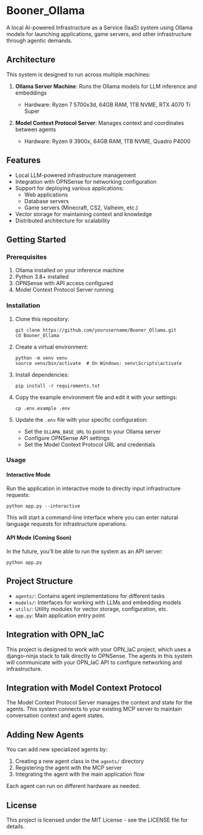 # Booner_Ollama

A local AI-powered Infrastructure as a Service (IaaS) system using Ollama models for launching applications, game servers, and other infrastructure through agentic demands.

## Architecture

This system is designed to run across multiple machines:

1. **Ollama Server Machine**: Runs the Ollama models for LLM inference and embeddings
   - Hardware: Ryzen 7 5700x3d, 64GB RAM, 1TB NVME, RTX 4070 Ti Super

2. **Model Context Protocol Server**: Manages context and coordinates between agents
   - Hardware: Ryzen 9 3900x, 64GB RAM, 1TB NVME, Quadro P4000

## Features

- Local LLM-powered infrastructure management
- Integration with OPNSense for networking configuration
- Support for deploying various applications:
  - Web applications
  - Database servers
  - Game servers (Minecraft, CS2, Valheim, etc.)
- Vector storage for maintaining context and knowledge
- Distributed architecture for scalability

## Getting Started

### Prerequisites

1. Ollama installed on your inference machine
2. Python 3.8+ installed
3. OPNSense with API access configured
4. Model Context Protocol Server running

### Installation

1. Clone this repository:
   ```
   git clone https://github.com/yourusername/Booner_Ollama.git
   cd Booner_Ollama
   ```

2. Create a virtual environment:
   ```
   python -m venv venv
   source venv/bin/activate  # On Windows: venv\Scripts\activate
   ```

3. Install dependencies:
   ```
   pip install -r requirements.txt
   ```

4. Copy the example environment file and edit it with your settings:
   ```
   cp .env.example .env
   ```

5. Update the `.env` file with your specific configuration:
   - Set the `OLLAMA_BASE_URL` to point to your Ollama server
   - Configure OPNSense API settings
   - Set the Model Context Protocol URL and credentials

### Usage

#### Interactive Mode

Run the application in interactive mode to directly input infrastructure requests:

```
python app.py --interactive
```

This will start a command-line interface where you can enter natural language requests for infrastructure operations.

#### API Mode (Coming Soon)

In the future, you'll be able to run the system as an API server:

```
python app.py
```

## Project Structure

- `agents/`: Contains agent implementations for different tasks
- `models/`: Interfaces for working with LLMs and embedding models
- `utils/`: Utility modules for vector storage, configuration, etc.
- `app.py`: Main application entry point

## Integration with OPN_IaC

This project is designed to work with your OPN_IaC project, which uses a django-ninja stack to talk directly to OPNSense. The agents in this system will communicate with your OPN_IaC API to configure networking and infrastructure.

## Integration with Model Context Protocol

The Model Context Protocol Server manages the context and state for the agents. This system connects to your existing MCP server to maintain conversation context and agent states.

## Adding New Agents

You can add new specialized agents by:

1. Creating a new agent class in the `agents/` directory
2. Registering the agent with the MCP server
3. Integrating the agent with the main application flow

Each agent can run on different hardware as needed.

## License

This project is licensed under the MIT License - see the LICENSE file for details.
